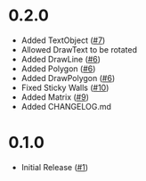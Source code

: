 # 0.2.0
* Added TextObject ([#7](https://github.com/Tristable/tristable-engine/issues/7))
* Allowed DrawText to be rotated
* Added DrawLine ([#6](https://github.com/Tristable/tristable-engine/issues/6))
* Added Polygon ([#6](https://github.com/Tristable/tristable-engine/issues/6))
* Added DrawPolygon ([#6](https://github.com/Tristable/tristable-engine/issues/6))
* Fixed Sticky Walls ([#10](https://github.com/Tristable/tristable-engine/issues/10))
* Added Matrix ([#9](https://github.com/Tristable/tristable-engine/issues/9))
* Added CHANGELOG.md

# 0.1.0
* Initial Release ([#1](https://github.com/Tristable/tristable-engine/issues/1))